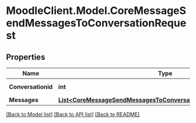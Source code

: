 # MoodleClient.Model.CoreMessageSendMessagesToConversationRequest

## Properties

Name | Type | Description | Notes
------------ | ------------- | ------------- | -------------
**Conversationid** | **int** | id of the conversation | [default to null]
**Messages** | [**List&lt;CoreMessageSendMessagesToConversationRequestMessagesInner&gt;**](CoreMessageSendMessagesToConversationRequestMessagesInner.md) |  | 

[[Back to Model list]](../README.md#documentation-for-models) [[Back to API list]](../README.md#documentation-for-api-endpoints) [[Back to README]](../README.md)

